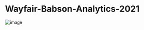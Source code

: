 # Wayfair-Babson-Analytics-2021
![image](https://user-images.githubusercontent.com/16827556/138535434-f352d6bb-15c4-4d28-b0a7-4b4092deb47c.png)
